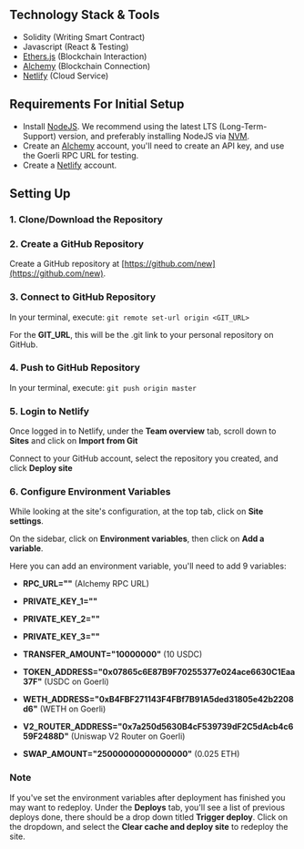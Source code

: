 

## Technology Stack & Tools

- Solidity (Writing Smart Contract)
- Javascript (React & Testing)
- [Ethers.js](https://docs.ethers.io/v5/) (Blockchain Interaction)
- [Alchemy](https://www.alchemy.com/) (Blockchain Connection)
- [Netlify](https://www.netlify.com/) (Cloud Service)

## Requirements For Initial Setup
- Install [NodeJS](https://nodejs.org/en/). We recommend using the latest LTS (Long-Term-Support) version, and preferably installing NodeJS via [NVM](https://github.com/nvm-sh/nvm#intro).
- Create an [Alchemy](https://www.alchemy.com/) account, you'll need to create an API key, and use the Goerli RPC URL for testing.
- Create a [Netlify](https://www.netlify.com/) account.

## Setting Up
### 1. Clone/Download the Repository

### 2. Create a GitHub Repository
Create a GitHub repository at [https://github.com/new](https://github.com/new).

### 3. Connect to GitHub Repository
In your terminal, execute:
`git remote set-url origin <GIT_URL>`

For the **GIT_URL**, this will be the .git link to your personal repository on GitHub.

### 4. Push to GitHub Repository
In your terminal, execute:
`git push origin master`

### 5. Login to Netlify
Once logged in to Netlify, under the **Team overview** tab, scroll down to **Sites** and click on **Import from Git**

Connect to your GitHub account, select the repository you created, and click **Deploy site**

### 6. Configure Environment Variables
While looking at the site's configuration, at the top tab, click on **Site settings**.

On the sidebar, click on **Environment variables**, then click on **Add a variable**.

Here you can add an environment variable, you'll need to add 9 variables:

- **RPC_URL=""** (Alchemy RPC URL)

- **PRIVATE_KEY_1=""**
- **PRIVATE_KEY_2=""**
- **PRIVATE_KEY_3=""**
- **TRANSFER_AMOUNT="10000000"** (10 USDC)

- **TOKEN_ADDRESS="0x07865c6E87B9F70255377e024ace6630C1Eaa37F"** (USDC on Goerli)
- **WETH_ADDRESS="0xB4FBF271143F4FBf7B91A5ded31805e42b2208d6"** (WETH on Goerli)

- **V2_ROUTER_ADDRESS="0x7a250d5630B4cF539739dF2C5dAcb4c659F2488D"** (Uniswap V2 Router on Goerli)
- **SWAP_AMOUNT="25000000000000000"** (0.025 ETH)

### Note
If you've set the environment variables after deployment has finished you may want to redeploy. Under the **Deploys** tab, you'll see a list of previous deploys done, there should be a drop down titled **Trigger deploy**. Click on the dropdown, and select the **Clear cache and deploy site** to redeploy the site.
